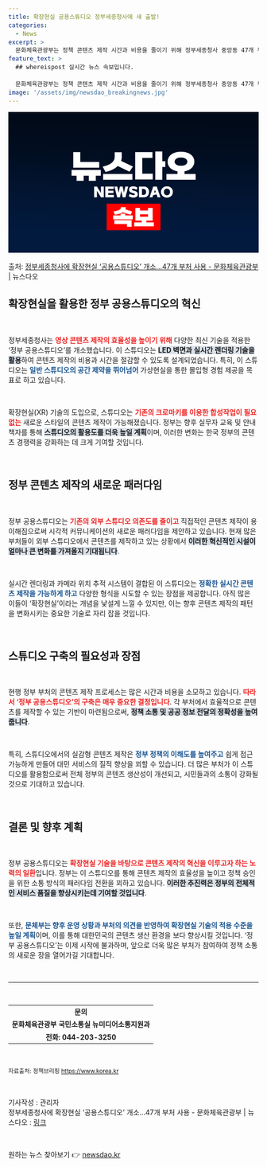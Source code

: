 ```yaml
---
title: 확장현실 공용스튜디오 정부세종청사에 새 출발!
categories:
  - News
excerpt: >
  문화체육관광부는 정책 콘텐츠 제작 시간과 비용을 줄이기 위해 정부세종청사 중앙동 47개 부처가 공동으로 사용…
feature_text: >
  ## whereispost 실시간 뉴스 속보입니다.

  문화체육관광부는 정책 콘텐츠 제작 시간과 비용을 줄이기 위해 정부세종청사 중앙동 47개 부처가 공동으로 사용…
image: '/assets/img/newsdao_breakingnews.jpg'
---
```


![뉴스다오 속보](/assets/img/newsdao_breakingnews.jpg)

<p>출처: <a href="https://newsdao.kr/2597" rel="dofollow">정부세종청사에 확장현실 ‘공용스튜디오’ 개소…47개 부처 사용 - 문화체육관광부</a> | 뉴스다오</p>

<h2 data-ke-size="size26">확장현실을 활용한 정부 공용스튜디오의 혁신</h2>

<p data-ke-size="size16">&nbsp;</p>

정부세종청사는 <b><span style="color: #ee2323;">영상 콘텐츠 제작의 효율성을 높이기 위해</span></b> 다양한 최신 기술을 적용한 ‘정부 공용스튜디오’를 개소했습니다. 이 스튜디오는 <b><span style="background-color: #21538527;">LED 벽면과 실시간 렌더링 기술을 활용</span></b>하여 콘텐츠 제작의 비용과 시간을 절감할 수 있도록 설계되었습니다. 특히, 이 스튜디오는 <b><span style="color: #1a5490;">일반 스튜디오의 공간 제약을 뛰어넘어</span></b> 가상현실을 통한 몰입형 경험 제공을 목표로 하고 있습니다.

<p data-ke-size="size16">&nbsp;</p>

확장현실(XR) 기술의 도입으로, 스튜디오는 <b><span style="color: #ee2323;">기존의 크로마키를 이용한 합성작업이 필요 없는</span></b> 새로운 스타일의 콘텐츠 제작이 가능해졌습니다. 정부는 향후 실무자 교육 및 안내 책자를 통해 <b><span style="background-color: #21538527;">스튜디오의 활용도를 더욱 높일 계획</span></b>이며, 이러한 변화는 한국 정부의 콘텐츠 경쟁력을 강화하는 데 크게 기여할 것입니다.

<p data-ke-size="size16">&nbsp;</p>

<h2 data-ke-size="size26">정부 콘텐츠 제작의 새로운 패러다임</h2>

<p data-ke-size="size16">&nbsp;</p>

정부 공용스튜디오는 <b><span style="color: #ee2323;">기존의 외부 스튜디오 의존도를 줄이고</span></b> 직접적인 콘텐츠 제작이 용이해짐으로써 시각적 커뮤니케이션의 새로운 패러다임을 제안하고 있습니다. 현재 많은 부처들이 외부 스튜디오에서 콘텐츠를 제작하고 있는 상황에서 <b><span style="background-color: #21538527;">이러한 혁신적인 시설이 얼마나 큰 변화를 가져올지 기대됩니다</span></b>.

<p data-ke-size="size16">&nbsp;</p>

실시간 렌더링과 카메라 위치 추적 시스템이 결합된 이 스튜디오는 <b><span style="color: #1a5490;">정확한 실시간 콘텐츠 제작을 가능하게 하고</span></b> 다양한 형식을 시도할 수 있는 장점을 제공합니다. 아직 많은 이들이 ‘확장현실’이라는 개념을 낯설게 느낄 수 있지만, 이는 향후 콘텐츠 제작의 패턴을 변화시키는 중요한 기술로 자리 잡을 것입니다.

<p data-ke-size="size16">&nbsp;</p>

<h2 data-ke-size="size26">스튜디오 구축의 필요성과 장점</h2>

<p data-ke-size="size16">&nbsp;</p>

현행 정부 부처의 콘텐츠 제작 프로세스는 많은 시간과 비용을 소모하고 있습니다. <b><span style="color: #ee2323;">따라서 ‘정부 공용스튜디오’의 구축은 매우 중요한 결정입니다</span></b>. 각 부처에서 효율적으로 콘텐츠를 제작할 수 있는 기반이 마련됨으로써, <b><span style="background-color: #21538527;">정책 소통 및 공공 정보 전달의 정확성을 높여줍니다</span></b>.

<p data-ke-size="size16">&nbsp;</p>

특히, 스튜디오에서의 실감형 콘텐츠 제작은 <b><span style="color: #1a5490;">정부 정책의 이해도를 높여주고</span></b> 쉽게 접근 가능하게 만들어 대민 서비스의 질적 향상을 꾀할 수 있습니다. 더 많은 부처가 이 스튜디오를 활용함으로써 전체 정부의 콘텐츠 생산성이 개선되고, 시민들과의 소통이 강화될 것으로 기대하고 있습니다.

<p data-ke-size="size16">&nbsp;</p>

<h2 data-ke-size="size26">결론 및 향후 계획</h2>

<p data-ke-size="size16">&nbsp;</p>

정부 공용스튜디오는 <b><span style="color: #ee2323;">확장현실 기술을 바탕으로 콘텐츠 제작의 혁신을 이루고자 하는 노력의 일환</span></b>입니다. 정부는 이 스튜디오를 통해 콘텐츠 제작의 효율성을 높이고 정책 승인을 위한 소통 방식의 패러다임 전환을 꾀하고 있습니다. <b><span style="background-color: #21538527;">이러한 추진력은 정부의 전체적인 서비스 품질을 향상시키는데 기여할 것입니다</span></b>.

<p data-ke-size="size16">&nbsp;</p>

또한, <b><span style="color: #1a5490;">문체부는 향후 운영 상황과 부처의 의견을 반영하여 확장현실 기술의 적용 수준을 높일 계획</span></b>이며, 이를 통해 대한민국의 콘텐츠 생산 환경을 보다 향상시킬 것입니다. ‘정부 공용스튜디오’는 이제 시작에 불과하며, 앞으로 더욱 많은 부처가 참여하여 정책 소통의 새로운 장을 열어가길 기대합니다. 

<p data-ke-size="size16">&nbsp;</p>

<hr>

<p data-ke-size="size16">&nbsp;</p>

<table style="width: 100%; border-collapse: collapse;">
<tr>
<td style="text-align: center; height: 17px;"><b>문의</b></td>
</tr>
<tr>
<td style="text-align: center; height: 17px;"><b>문화체육관광부 국민소통실 뉴미디어소통지원과</b></td>
</tr>
<tr>
<td style="text-align: center; height: 17px;"><b>전화: 044-203-3250</b></td>
</tr>
</table>

<p data-ke-size="size16">&nbsp;</p>

<small>자료출처: 정책브리핑 https://www.korea.kr</small>
<p data-ke-size="size16">&nbsp;</p>

기사작성 : 관리자<br>
정부세종청사에 확장현실 ‘공용스튜디오’ 개소…47개 부처 사용 - 문화체육관광부 | 뉴스다오 : <a href="https://newsdao.kr/2597">링크</a>

<p data-ke-size="size16">&nbsp;</p> 

원하는 뉴스 찾아보기 👉 <a href="https://newsdao.kr" rel="dofollow">newsdao.kr</a>


